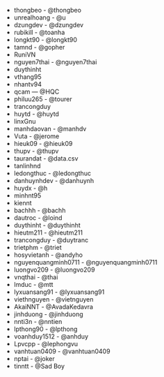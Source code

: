 - thongbeo - @thongbeo
- unrealhoang - @u
- dzungdev - @dzungdev
- rubikill - @toanha
- longkt90 - @longkt90
- tamnd - @gopher
- RuniVN
- nguyen7thai - @nguyen7thai
- duythinht
- vthang95
- nhantv94
- qcam — @HQC
- philuu265 - @tourer
- trancongduy
- huytd - @huytd
- linxGnu
- manhdaovan - @manhdv
- Vuta - @jerome
- hieuk09 - @hieuk09
- thupv - @thupv
- taurandat - @data.csv
- tanlinhnd
- ledongthuc - @ledongthuc
- danhuynhdev - @danhuynh
- huydx - @h
- minhnt95
- kiennt
- bachhh - @bachh
- dautroc - @loind
- duythinht - @duythinht
- hieutm211 - @hieutm211
- trancongduy - @duytranc
- trietphm - @triet
- hosyvietanh - @andyho
- nguyenquangminh0711 - @nguyenquangminh0711
- luongvo209 - @luongvo209
- vnqthai - @thai
- lmduc - @mtt
- lyxuansang91 - @lyxuansang91
- viethnguyen - @vietnguyen
- AkaiNNT - @AvadaKedavra
- jinhduong - @jinhduong
- nnti3n - @nntien
- lpthong90 - @lpthong
- voanhduy1512 - @anhduy
- Lpvcpp - @lephongvu
- vanhtuan0409 - @vanhtuan0409
- nptai - @joker
- tinntt - @Sad Boy